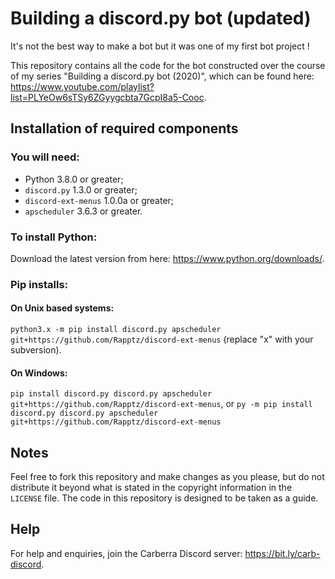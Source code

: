 # Building a discord.py bot (updated)

It's not the best way to make a bot but it was one of my first bot project !

This repository contains all the code for the bot constructed over the course of my series "Building a discord.py bot (2020)", which can be found here: https://www.youtube.com/playlist?list=PLYeOw6sTSy6ZGyygcbta7GcpI8a5-Cooc.

## Installation of required components

### You will need:
- Python 3.8.0 or greater;
- `discord.py` 1.3.0 or greater;
- `discord-ext-menus` 1.0.0a or greater;
- `apscheduler` 3.6.3 or greater.

### To install Python:
Download the latest version from here: https://www.python.org/downloads/.
  
### Pip installs:
#### On Unix based systems:
`python3.x -m pip install discord.py apscheduler git+https://github.com/Rapptz/discord-ext-menus` (replace "x" with your subversion).
#### On Windows:
`pip install discord.py discord.py apscheduler git+https://github.com/Rapptz/discord-ext-menus`, or `py -m pip install discord.py discord.py apscheduler git+https://github.com/Rapptz/discord-ext-menus`

## Notes

Feel free to fork this repository and make changes as you please, but do not distribute it beyond what is stated in the copyright information in the `LICENSE` file. The code in this repository is designed to be taken as a guide.

## Help

For help and enquiries, join the Carberra Discord server: https://bit.ly/carb-discord.
